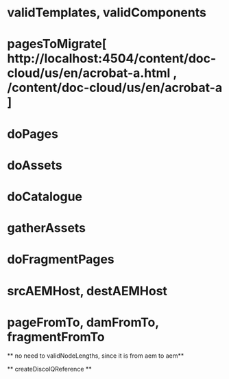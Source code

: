 # validTemplates, validComponents
# pagesToMigrate[ http://localhost:4504/content/doc-cloud/us/en/acrobat-a.html ,   /content/doc-cloud/us/en/acrobat-a ]

# doPages
# doAssets
# doCatalogue
# gatherAssets
# doFragmentPages
# srcAEMHost, destAEMHost
# pageFromTo, damFromTo, fragmentFromTo

** no need to validNodeLengths, since it is from aem to aem**  

** createDiscoIQReference **  

